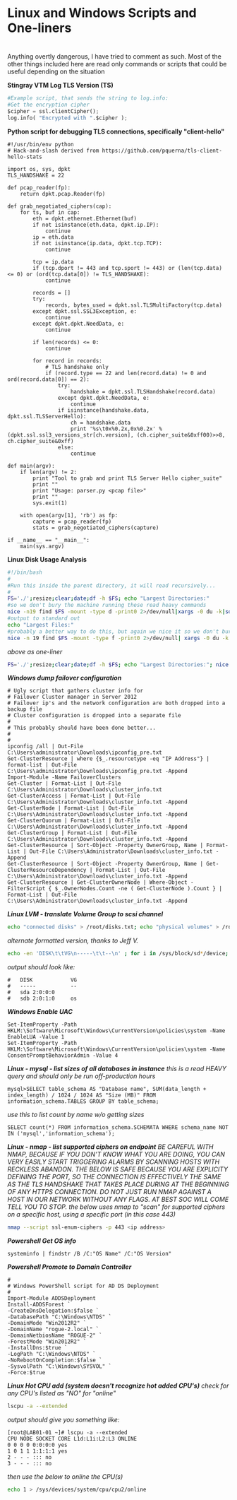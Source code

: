 # Linux and Windows Scripts and One-liners
# 
Anything overtly dangerous, I have tried to comment as such. Most of the other things included here are read only commands or scripts that could be useful depending on the situation 


**Stingray VTM Log TLS Version (TS)**
```py
#Example script, that sends the string to log.info:
#Get the encryption cipher
$cipher = ssl.clientCipher(); 
log.info( "Encrypted with ".$cipher );
```

**Python script for debugging TLS connections, specifically "client-hello"**
```
#!/usr/bin/env python
# Hack-and-slash derived from https://github.com/pquerna/tls-client-hello-stats

import os, sys, dpkt
TLS_HANDSHAKE = 22

def pcap_reader(fp):
    return dpkt.pcap.Reader(fp)

def grab_negotiated_ciphers(cap):
    for ts, buf in cap:
        eth = dpkt.ethernet.Ethernet(buf)
        if not isinstance(eth.data, dpkt.ip.IP):
            continue
        ip = eth.data
        if not isinstance(ip.data, dpkt.tcp.TCP):
            continue

        tcp = ip.data
        if (tcp.dport != 443 and tcp.sport != 443) or (len(tcp.data) <= 0) or (ord(tcp.data[0]) != TLS_HANDSHAKE):
            continue

        records = []
        try:
            records, bytes_used = dpkt.ssl.TLSMultiFactory(tcp.data)
        except dpkt.ssl.SSL3Exception, e:
            continue
        except dpkt.dpkt.NeedData, e:
            continue

        if len(records) <= 0:
            continue

        for record in records:
            # TLS handshake only
            if (record.type == 22 and len(record.data) != 0 and ord(record.data[0]) == 2):
                try:
                    handshake = dpkt.ssl.TLSHandshake(record.data)
                except dpkt.dpkt.NeedData, e:
                    continue
                if isinstance(handshake.data, dpkt.ssl.TLSServerHello):
                    ch = handshake.data
                    print '%s\t0x%0.2x,0x%0.2x' %(dpkt.ssl.ssl3_versions_str[ch.version], (ch.cipher_suite&0xff00)>>8, ch.cipher_suite&0xff)
                else:
                    continue

def main(argv):
    if len(argv) != 2:
        print "Tool to grab and print TLS Server Hello cipher_suite"
        print ""
        print "Usage: parser.py <pcap file>"
        print ""
        sys.exit(1)

    with open(argv[1], 'rb') as fp:
        capture = pcap_reader(fp)
        stats = grab_negotiated_ciphers(capture)

if __name__ == "__main__":
    main(sys.argv)
```

**Linux Disk Usage Analysis**
```sh
#!/bin/bash
#
#Run this inside the parent directory, it will read recursively...
#
FS='./';resize;clear;date;df -h $FS; echo "Largest Directories:"
#so we don't bury the machine running these read heavy commands
nice -n19 find $FS -mount -type d -print0 2>/dev/null|xargs -0 du -k|sort -runk1|head -n20|awk '{printf "%8d MB\t%s\n",($1/1024),$NF}'
#output to standard out
echo "Largest Files:"
#probably a better way to do this, but again we nice it so we don't bury the machine in io
nice -n 19 find $FS -mount -type f -print0 2>/dev/null| xargs -0 du -k | sort -rnk1| head -n20 |awk '{printf "%8d MB\t%s\n",($1/1024),$NF}'
```
*above as one-liner*
```sh
FS='./';resize;clear;date;df -h $FS; echo "Largest Directories:"; nice -n19 find $FS -mount -type d -print0 2>/dev/null|xargs -0 du -k|sort -runk1|head -n20|awk '{printf "%8d MB\t%s\n",($1/1024),$NF}';echo "Largest Files:"; nice -n 19 find $FS -mount -type f -print0 2>/dev/null| xargs -0 du -k | sort -rnk1| head -n20 |awk '{printf "%8d MB\t%s\n",($1/1024),$NF}';
```

***Windows dump failover configuration***
```
# Ugly script that gathers cluster info for 
# Failover Cluster manager in Server 2012
# Failover ip's and the network configuration are both dropped into a backup file
# Cluster configuration is dropped into a separate file
#
# This probably should have been done better...
#
#
ipconfig /all | Out-File C:\Users\administrator\Downloads\ipconfig_pre.txt
Get-ClusterResource | where {$_.resourcetype -eq "IP Address"} | format-list | Out-File C:\Users\administrator\Downloads\ipconfig_pre.txt -Append
Import-Module -Name FailoverClusters
Get-Cluster | Format-List | Out-File C:\Users\Administrator\Downloads\cluster_info.txt
Get-ClusterAccess | Format-List | Out-File C:\Users\Administrator\Downloads\cluster_info.txt -Append
Get-ClusterNode | Format-List | Out-File C:\Users\Administrator\Downloads\cluster_info.txt -Append
Get-ClusterQuorum | Format-List | Out-File C:\Users\Administrator\Downloads\cluster_info.txt -Append
Get-ClusterGroup | Format-List | Out-File C:\Users\Administrator\Downloads\cluster_info.txt -Append
Get-ClusterResource | Sort-Object -Property OwnerGroup, Name | Format-List | Out-File C:\Users\Administrator\Downloads\cluster_info.txt -Append
Get-ClusterResource | Sort-Object -Property OwnerGroup, Name | Get-ClusterResourceDependency | Format-List | Out-File C:\Users\Administrator\Downloads\cluster_info.txt -Append
Get-ClusterResource | Get-ClusterOwnerNode | Where-Object -FilterScript { $_.OwnerNodes.Count -ne ( Get-ClusterNode ).Count } | Format-List | Out-File C:\Users\Administrator\Downloads\cluster_info.txt -Append
```
***Linux LVM - translate Volume Group to scsi channel***
```sh
echo "connected disks" > /root/disks.txt; echo "physical volumes" > /root/physical_volumes.txt; ls -ld /sys/block/sd*/device | awk '{print$9}' | cut -d \/ -f 4 >> /root/disks.txt; pvs | awk '{print$1}' | cut -d \/ -f 3 | sort >> /root/physical_volumes.txt; diff -y /root/disks.txt /root/physical_volumes.txt
```
*alternate formatted version, thanks to Jeff V.*
```sh
echo -en 'DISK\t\tVG\n-----\t\t--\n' ; for i in /sys/block/sd*/device; do echo -n $(ls -ld $i | cut -d'/' -f 4,8 | sed 's/\// /gi') ; echo -ne '\t' ; pvs | tail -n +2 | grep $(echo $i | cut -d'/' -f4) | awk '{print $2}' ; echo ; done
```
*output should look like:*
```
#   DISK            VG
#   -----           --
#   sda 2:0:0:0
#   sdb 2:0:1:0     os
```
***Windows Enable UAC***
```
Set-ItemProperty -Path HKLM:\Software\Microsoft\Windows\CurrentVersion\policies\system -Name EnableLUA -Value 1 
Set-ItemProperty -Path HKLM:\Software\Microsoft\Windows\CurrentVersion\policies\system -Name ConsentPromptBehaviorAdmin -Value 4
```
***Linux - mysql - list sizes of all databases in instance***
*this is a read HEAVY query and should only be run off-production hours*
```
mysql>SELECT table_schema AS "Database name", SUM(data_length + index_length) / 1024 / 1024 AS "Size (MB)" FROM information_schema.TABLES GROUP BY table_schema;
```
*use this to list count by name w/o getting sizes*
```
SELECT count(*) FROM information_schema.SCHEMATA WHERE schema_name NOT IN ('mysql','information_schema');
```
***Linux - nmap - list supported ciphers on endpoint***
*BE CAREFUL WITH NMAP, BECAUSE IF YOU DON'T KNOW WHAT YOU ARE DOING, YOU CAN VERY EASILY START TRIGGERING ALARMS BY SCANNING HOSTS WITH RECKLESS ABANDON.*
*THE BELOW IS SAFE BECAUSE YOU ARE EXPLICITY DEFINING THE PORT, SO THE CONNECTION IS EFFECTIVELY THE SAME AS THE TLS HANDSHAKE THAT TAKES PLACE DURING AT THE BEGINNING OF ANY HTTPS CONNECTION.*
*DO NOT JUST RUN NMAP AGAINST A HOST IN OUR NETWORK WITHOUT ANY FLAGS. AT BEST SOC WILL COME TELL YOU TO STOP.*
*the below uses nmap to "scan" for supported ciphers on a specific host, using a specific port (in this case 443)*
```sh
nmap --script ssl-enum-ciphers -p 443 <ip address>
```
***Powershell Get OS info***
```
systeminfo | findstr /B /C:"OS Name" /C:"OS Version"
```
***Powershell Promote to Domain Controller***
```
#
# Windows PowerShell script for AD DS Deployment
#
Import-Module ADDSDeployment
Install-ADDSForest `
-CreateDnsDelegation:$false `
-DatabasePath "C:\Windows\NTDS" `
-DomainMode "Win2012R2" `
-DomainName "rogue-2.local" `
-DomainNetbiosName "ROGUE-2" `
-ForestMode "Win2012R2" `
-InstallDns:$true `
-LogPath "C:\Windows\NTDS" `
-NoRebootOnCompletion:$false `
-SysvolPath "C:\Windows\SYSVOL" `
-Force:$true
```
***Linux Hot CPU add (system doesn't recognize hot added CPU's)***
*check for any CPU's listed as "NO" for "online"*
```sh
lscpu -a --extended
```
*output should give you something like:*
```
[root@LAB01-01 ~]# lscpu -a --extended
CPU NODE SOCKET CORE L1d:L1i:L2:L3 ONLINE
0 0 0 0 0:0:0:0 yes
1 0 1 1 1:1:1:1 yes
2 - - - ::: no
3 - - - ::: no
```
*then use the below to online the CPU(s)*
```sh
echo 1 > /sys/devices/system/cpu/cpu2/online
```
